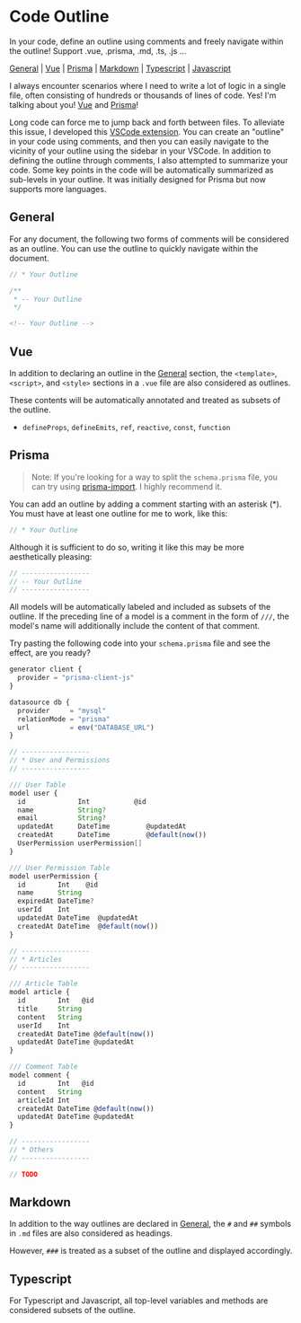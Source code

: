 # Code Outline

In your code, define an outline using comments and freely navigate within the outline! Support .vue, .prisma, .md, .ts, .js ...

[General](#General) | [Vue](#Vue) | [Prisma](#Prisma) | [Markdown](#Markdown) | [Typescript](#Typescript) | [Javascript](#Typescript)

I always encounter scenarios where I need to write a lot of logic in a single file, often consisting of hundreds or thousands of lines of code. Yes! I'm talking about you! [Vue](https://vuejs.org/) and [Prisma](https://www.prisma.io/)!

Long code can force me to jump back and forth between files. To alleviate this issue, I developed this [VSCode extension](https://marketplace.visualstudio.com/items?itemName=akirarika.prisma-outline). You can create an "outline" in your code using comments, and then you can easily navigate to the vicinity of your outline using the sidebar in your VSCode. In addition to defining the outline through comments, I also attempted to summarize your code. Some key points in the code will be automatically summarized as sub-levels in your outline. It was initially designed for Prisma but now supports more languages.

## General

For any document, the following two forms of comments will be considered as an outline. You can use the outline to quickly navigate within the document.

```ts
// * Your Outline
```

```ts
/**
 * -- Your Outline
 */
```

```html
<!-- Your Outline -->
```

## Vue

In addition to declaring an outline in the [General](#General) section, the `<template>`, `<script>`, and `<style>` sections in a `.vue` file are also considered as outlines.

These contents will be automatically annotated and treated as subsets of the outline.

- `defineProps`, `defineEmits`, `ref`, `reactive`, `const`, `function`

## Prisma

> Note: If you're looking for a way to split the `schema.prisma` file, you can try using [prisma-import](https://github.com/ajmnz/prisma-import). I highly recommend it.

You can add an outline by adding a comment starting with an asterisk (\*). You must have at least one outline for me to work, like this:

```ts
// * Your Outline
```

Although it is sufficient to do so, writing it like this may be more aesthetically pleasing:

```ts
// -----------------
// -- Your Outline
// -----------------
```

All models will be automatically labeled and included as subsets of the outline. If the preceding line of a model is a comment in the form of `///`, the model's name will additionally include the content of that comment.

Try pasting the following code into your `schema.prisma` file and see the effect, are you ready?

```ts
generator client {
  provider = "prisma-client-js"
}

datasource db {
  provider     = "mysql"
  relationMode = "prisma"
  url          = env("DATABASE_URL")
}

// -----------------
// * User and Permissions
// -----------------

/// User Table
model user {
  id             Int           @id
  name           String?
  email          String?
  updatedAt      DateTime         @updatedAt
  createdAt      DateTime         @default(now())
  UserPermission userPermission[]
}

/// User Permission Table
model userPermission {
  id        Int    @id
  name      String
  expiredAt DateTime?
  userId    Int
  updatedAt DateTime  @updatedAt
  createdAt DateTime  @default(now())
}

// -----------------
// * Articles
// -----------------

/// Article Table
model article {
  id        Int   @id
  title     String
  content   String
  userId    Int
  createdAt DateTime @default(now())
  updatedAt DateTime @updatedAt
}

/// Comment Table
model comment {
  id        Int   @id
  content   String
  articleId Int
  createdAt DateTime @default(now())
  updatedAt DateTime @updatedAt
}

// -----------------
// * Others
// -----------------

// TODO

```

## Markdown

In addition to the way outlines are declared in [General](#General), the `#` and `##` symbols in `.md` files are also considered as headings.

However, `###` is treated as a subset of the outline and displayed accordingly.

## Typescript

For Typescript and Javascript, all top-level variables and methods are considered subsets of the outline.
